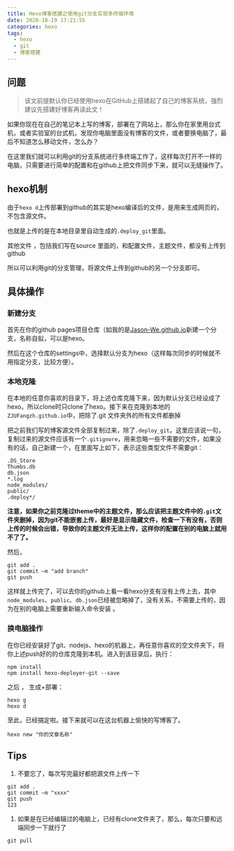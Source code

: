 ```yaml
---
title: Hexo博客搭建之使用git分支实现多终端环境
date: 2020-10-19 17:21:55
categories: hexo
tags:
  - hexo
  - git
  - 博客搭建
---
```


## 问题

> 该文前提默认你已经使用hexo在GitHub上搭建起了自己的博客系统，强烈建议先搭建好博客再读此文！

如果你现在在自己的笔记本上写的博客，部署在了网站上，那么你在家里用台式机，或者实验室的台式机，发现你电脑里面没有博客的文件，或者要换电脑了，最后不知道怎么移动文件，怎么办？

在这里我们就可以利用git的分支系统进行多终端工作了，这样每次打开不一样的电脑，只需要进行简单的配置和在github上把文件同步下来，就可以无缝操作了。

## hexo机制

由于`hexo d`上传部署到github的其实是hexo编译后的文件，是用来生成网页的，不包含源文件。

也就是上传的是在本地目录里自动生成的`.deploy_git`里面。

其他文件 ，包括我们写在source 里面的，和配置文件，主题文件，都没有上传到github

所以可以利用git的分支管理，将源文件上传到github的另一个分支即可。

## 具体操作

### 新建分支

首先在你的github pages项目仓库（如我的是[Jason-We.github.io](https://github.com/Jason-We/Jason-We.github.io)新建一个分支，名称自拟，可以是hexo。

然后在这个仓库的settings中，选择默认分支为hexo（这样每次同步的时候就不用指定分支，比较方便）。

### 本地克隆

在本地的任意你喜欢的目录下，将上述仓库克隆下来，因为默认分支已经设成了hexo，所以clone时只clone了hexo。接下来在克隆到本地的`ZJUFangzh.github.io`中，把除了.git 文件夹外的所有文件都删掉

把之前我们写的博客源文件全部复制过来，除了`.deploy_git`。这里应该说一句，复制过来的源文件应该有一个`.gitignore`，用来忽略一些不需要的文件，如果没有的话，自己新建一个，在里面写上如下，表示这些类型文件不需要git：

```
.DS_Store
Thumbs.db
db.json
*.log
node_modules/
public/
.deploy*/
```

**注意，如果你之前克隆过theme中的主题文件，那么应该把主题文件中的`.git`文件夹删掉，因为git不能嵌套上传，最好是显示隐藏文件，检查一下有没有，否则上传的时候会出错，导致你的主题文件无法上传，这样你的配置在别的电脑上就用不了了。**

然后，

```
git add .
git commit –m "add branch"
git push 
```

这样就上传完了，可以去你的github上看一看hexo分支有没有上传上去，其中`node_modules`、`public`、`db.json`已经被忽略掉了，没有关系，不需要上传的，因为在别的电脑上需要重新输入命令安装 。

### 换电脑操作

在你已经安装好了git、nodejs、hexo的机器上，再任意你喜欢的空文件夹下，将你上述push好的的仓库克隆到本机。进入到该目录后，执行：

```
npm install
npm install hexo-deployer-git --save
```

之后 ， 生成+部署：

```
hexo g
hexo d
```

至此，已经搞定啦。接下来就可以在这台机器上愉快的写博客了。

```
hexo new "你的文章名称"
```

## Tips

1. 不要忘了，每次写完最好都把源文件上传一下

```
git add .
git commit –m "xxxx"
git push 
123
```

1. 如果是在已经编辑过的电脑上，已经有clone文件夹了，那么，每次只要和远端同步一下就行了

```
git pull
```